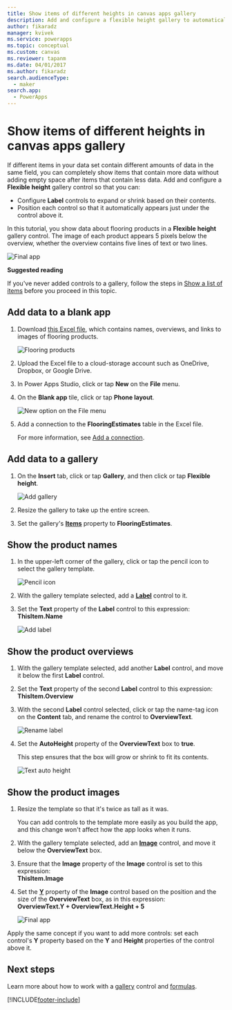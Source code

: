 ```yaml
---
title: Show items of different heights in canvas apps gallery
description: Add and configure a flexible height gallery to automatically fit the amount of content in each item of the gallery.
author: fikaradz
manager: kvivek
ms.service: powerapps
ms.topic: conceptual
ms.custom: canvas
ms.reviewer: tapanm
ms.date: 04/01/2017
ms.author: fikaradz
search.audienceType: 
  - maker
search.app: 
  - PowerApps
---
```

# Show items of different heights in canvas apps gallery
If different items in your data set contain different amounts of data in the same field, you can completely show items that contain more data without adding empty space after items that contain less data. Add and configure a **Flexible height** gallery control so that you can:

* Configure **Label** controls to expand or shrink based on their contents.
* Position each control so that it automatically appears just under the control above it.

In this tutorial, you show data about flooring products in a **Flexible height** gallery control. The image of each product appears 5 pixels below the overview, whether the overview contains five lines of text or two lines.

![Final app](./media/gallery-dynamic-sizing/dynamic-app.png)

**Suggested reading**

If you've never added controls to a gallery, follow the steps in [Show a list of items](add-gallery.md) before you proceed in this topic.

## Add data to a blank app
1. Download [this Excel file](https://az787822.vo.msecnd.net/documentation/get-started-from-data/FlooringEstimates.xlsx), which contains names, overviews, and links to images of flooring products.

    ![Flooring products](./media/gallery-dynamic-sizing/flooring-products.png)

2. Upload the Excel file to a cloud-storage account such as OneDrive, Dropbox, or Google Drive.

3. In Power Apps Studio, click or tap **New** on the **File** menu.

4. On the **Blank app** tile, click or tap **Phone layout**.

    ![New option on the File menu](./media/gallery-dynamic-sizing/blank-app.png)

5. Add a connection to the **FlooringEstimates** table in the Excel file.

    For more information, see [Add a connection](add-data-connection.md).

## Add data to a gallery
1. On the **Insert** tab, click or tap **Gallery**, and then click or tap **Flexible height**.

    ![Add gallery](./media/gallery-dynamic-sizing/add-flexible.png)
2. Resize the gallery to take up the entire screen.

3. Set the gallery's **[Items](controls/properties-core.md)** property to **FlooringEstimates**.

## Show the product names
1. In the upper-left corner of the gallery, click or tap the pencil icon to select the gallery template.

    ![Pencil icon](./media/gallery-dynamic-sizing/edit-template.png)

2. With the gallery template selected, add a **[Label](controls/control-text-box.md)** control to it.

3. Set the **Text** property of the **Label** control to this expression:<br>
   **ThisItem.Name**

    ![Add label](./media/gallery-dynamic-sizing/add-text-box.png)

## Show the product overviews
1. With the gallery template selected, add another **Label** control, and move it below the first **Label** control.  

2. Set the **Text** property of the second **Label** control to this expression:<br> **ThisItem.Overview**

3. With the second **Label** control selected, click or tap the name-tag icon on the **Content** tab, and rename the control to **OverviewText**.

    ![Rename label](./media/gallery-dynamic-sizing/rename-text-box.png)

4. Set the **AutoHeight** property of the **OverviewText** box to **true**.

    This step ensures that the box will grow or shrink to fit its contents.

      ![Text auto height](./media/gallery-dynamic-sizing/autoheight-text.png)

## Show the product images
1. Resize the template so that it's twice as tall as it was.

    You can add controls to the template more easily as you build the app, and this change won't affect how the app looks when it runs.

2. With the gallery template selected, add an **[Image](controls/control-image.md)** control, and move it below the **OverviewText** box.

3. Ensure that the **Image** property of the **Image** control is set to this expression:<br>
    **ThisItem.Image**

4. Set the **[Y](controls/properties-core.md)** property of the **Image** control based on the position and the size of the **OverviewText** box, as in this expression:
   <br>**OverviewText.Y + OverviewText.Height + 5**

    ![Final app](./media/gallery-dynamic-sizing/final-app.png)

Apply the same concept if you want to add more controls: set each control's **Y** property based on the **Y** and **Height** properties of the control above it.

## Next steps
Learn more about how to work with a [gallery](working-with-forms.md) control and [formulas](working-with-formulas.md).


[!INCLUDE[footer-include](../../includes/footer-banner.md)]